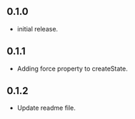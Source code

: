 ## 0.1.0
* initial release.
## 0.1.1
* Adding force property to createState.
## 0.1.2
* Update readme file.
